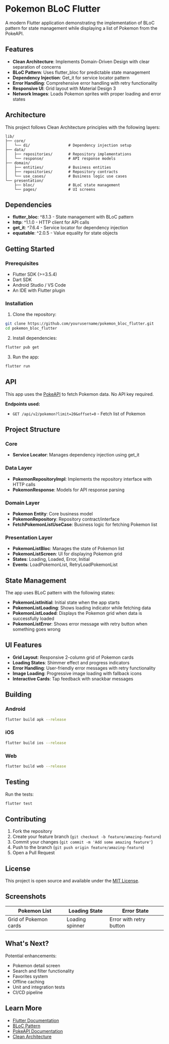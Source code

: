 # Pokemon BLoC Flutter

A modern Flutter application demonstrating the implementation of BLoC pattern for state management while displaying a list of Pokemon from the PokeAPI.

## Features

- **Clean Architecture**: Implements Domain-Driven Design with clear separation of concerns
- **BLoC Pattern**: Uses flutter_bloc for predictable state management
- **Dependency Injection**: Get_it for service locator pattern
- **Error Handling**: Comprehensive error handling with retry functionality
- **Responsive UI**: Grid layout with Material Design 3
- **Network Images**: Loads Pokemon sprites with proper loading and error states

## Architecture

This project follows Clean Architecture principles with the following layers:

```
lib/
├── core/
│   └── di/                 # Dependency injection setup
├── data/
│   ├── repositories/       # Repository implementations
│   └── response/           # API response models
├── domain/
│   ├── entities/           # Business entities
│   ├── repositories/       # Repository contracts
│   └── use_cases/          # Business logic use cases
└── presentation/
    ├── bloc/               # BLoC state management
    └── pages/              # UI screens
```

## Dependencies

- **flutter_bloc**: ^8.1.3 - State management with BLoC pattern
- **http**: ^1.1.0 - HTTP client for API calls
- **get_it**: ^7.6.4 - Service locator for dependency injection
- **equatable**: ^2.0.5 - Value equality for state objects

## Getting Started

### Prerequisites

- Flutter SDK (>=3.5.4)
- Dart SDK
- Android Studio / VS Code
- An IDE with Flutter plugin

### Installation

1. Clone the repository:
```bash
git clone https://github.com/yourusername/pokemon_bloc_flutter.git
cd pokemon_bloc_flutter
```

2. Install dependencies:
```bash
flutter pub get
```

3. Run the app:
```bash
flutter run
```

## API

This app uses the [PokeAPI](https://pokeapi.co/) to fetch Pokemon data. No API key required.

**Endpoints used:**
- `GET /api/v2/pokemon?limit=20&offset=0` - Fetch list of Pokemon

## Project Structure

### Core
- **Service Locator**: Manages dependency injection using get_it

### Data Layer
- **PokemonRepositoryImpl**: Implements the repository interface with HTTP calls
- **PokemonResponse**: Models for API response parsing

### Domain Layer
- **Pokemon Entity**: Core business model
- **PokemonRepository**: Repository contract/interface
- **FetchPokemonListUseCase**: Business logic for fetching Pokemon list

### Presentation Layer
- **PokemonListBloc**: Manages the state of Pokemon list
- **PokemonListScreen**: UI for displaying Pokemon grid
- **States**: Loading, Loaded, Error, Initial
- **Events**: LoadPokemonList, RetryLoadPokemonList

## State Management

The app uses BLoC pattern with the following states:

- **PokemonListInitial**: Initial state when the app starts
- **PokemonListLoading**: Shows loading indicator while fetching data
- **PokemonListLoaded**: Displays the Pokemon grid when data is successfully loaded
- **PokemonListError**: Shows error message with retry button when something goes wrong

## UI Features

- **Grid Layout**: Responsive 2-column grid of Pokemon cards
- **Loading States**: Shimmer effect and progress indicators
- **Error Handling**: User-friendly error messages with retry functionality
- **Image Loading**: Progressive image loading with fallback icons
- **Interactive Cards**: Tap feedback with snackbar messages

## Building

### Android
```bash
flutter build apk --release
```

### iOS
```bash
flutter build ios --release
```

### Web
```bash
flutter build web --release
```

## Testing

Run the tests:
```bash
flutter test
```

## Contributing

1. Fork the repository
2. Create your feature branch (`git checkout -b feature/amazing-feature`)
3. Commit your changes (`git commit -m 'Add some amazing feature'`)
4. Push to the branch (`git push origin feature/amazing-feature`)
5. Open a Pull Request

## License

This project is open source and available under the [MIT License](LICENSE).

## Screenshots

| Pokemon List | Loading State | Error State |
|--------------|---------------|-------------|
| Grid of Pokemon cards | Loading spinner | Error with retry button |

## What's Next?

Potential enhancements:
- Pokemon detail screen
- Search and filter functionality
- Favorites system
- Offline caching
- Unit and integration tests
- CI/CD pipeline

## Learn More

- [Flutter Documentation](https://docs.flutter.dev/)
- [BLoC Pattern](https://bloc.dev/)
- [PokeAPI Documentation](https://pokeapi.co/docs/v2)
- [Clean Architecture](https://blog.cleancoder.com/uncle-bob/2012/08/13/the-clean-architecture.html)